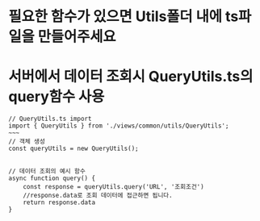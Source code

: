 # 필요한 함수가 있으면 Utils폴더 내에 ts파일을 만들어주세요

# 서버에서 데이터 조회시 QueryUtils.ts의 query함수 사용

```vue
// QueryUtils.ts import
import { QueryUtils } from './views/common/utils/QueryUtils';
~~~
// 객체 생성
const queryUtils = new QueryUtils(); 


// 데이터 조회의 예시 함수
async function query() {
    const response = queryUtils.query('URL', '조회조건')
    //response.data로 조회 데이터에 접근하면 됩니다.
    return response.data
}

```